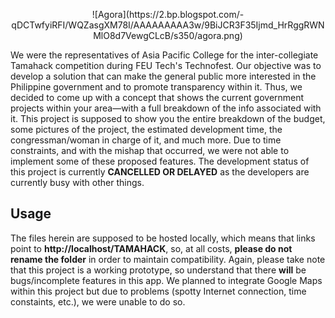 <p align="center">![Agora](https://2.bp.blogspot.com/-qDCTwfyiRFI/WQZasgXM78I/AAAAAAAAA3w/9BiJCR3F35Ijmd_HrRggRWNMlO8d7VewgCLcB/s350/agora.png)</p>

We were the representatives of Asia Pacific College for the inter-collegiate Tamahack competition during FEU Tech's Technofest. Our objective was to develop a solution that can make the general public more interested in the Philippine government and to promote transparency within it. Thus, we decided to come up with a concept that shows the current government projects within your area—with a full breakdown of the info associated with it. This project is supposed to show you the entire breakdown of the budget, some pictures of the project, the estimated development time, the congressman/woman in charge of it, and much more. Due to time constraints, and with the mishap that occurred, we were not able to implement some of these proposed features. The development status of this project is currently **CANCELLED OR DELAYED** as the developers are currently busy with other things.

## Usage
The files herein are supposed to be hosted locally, which means that links point to **http://localhost/TAMAHACK**, so, at all costs, **please do not rename the folder** in order to maintain compatibility. Again, please take note that this project is a working prototype, so understand that there **will** be bugs/incomplete features in this app. We planned to integrate Google Maps within this project but due to problems (spotty Internet connection, time constaints, etc.), we were unable to do so.
